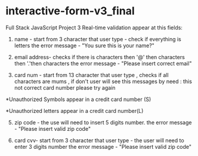 # interactive-form-v3_final
Full Stack JavaScript Project 3
Real-time validation appear at this fields: 
1. name - start from 3 character that user type  - check if everything is letters 
the error message - "You sure this is your name?"

3. email address- checks if there is characters then '@' then characters then '.'then characters 
 the error message -  "Please insert correct email"

5. card num - start from 13 character that user type , checks if all characters are mums , if don't user will see  this messages by need :
this not correct card number please try again

*Unauthorized Symbols appear in a credit card number (S)

*Unauthorized letters appear in a credit card number(L)

5. zip code - the use will need to insert 5 digits number.
  the error message - "Please insert valid zip code"  

7. card cvv- start from 3 character that user type - the user will need to enter 3 digits number 
 the error message - "Please insert valid zip code"
